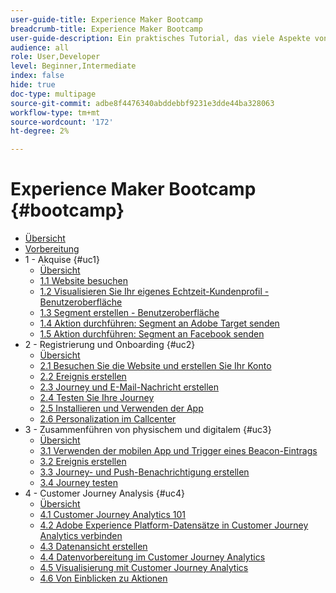 ```yaml
---
user-guide-title: Experience Maker Bootcamp
breadcrumb-title: Experience Maker Bootcamp
user-guide-description: Ein praktisches Tutorial, das viele Aspekte von Adobe Experience Platform abdeckt.
audience: all
role: User,Developer
level: Beginner,Intermediate
index: false
hide: true
doc-type: multipage
source-git-commit: adbe8f4476340abddebbf9231e3dde44ba328063
workflow-type: tm+mt
source-wordcount: '172'
ht-degree: 2%

---
```



# Experience Maker Bootcamp {#bootcamp}

+ [Übersicht](/help/bootcamp/overview.md)
+ [Vorbereitung](/help/bootcamp/prework.md)
+ 1 - Akquise {#uc1}
   + [Übersicht](/help/bootcamp/uc/uc1/uc1.md)
   + [1.1 Website besuchen](/help/bootcamp/uc/uc1/ex1.md)
   + [1.2 Visualisieren Sie Ihr eigenes Echtzeit-Kundenprofil - Benutzeroberfläche](/help/bootcamp/uc/uc1/ex2.md)
   + [1.3 Segment erstellen - Benutzeroberfläche](/help/bootcamp/uc/uc1/ex3.md)
   + [1.4 Aktion durchführen: Segment an Adobe Target senden](/help/bootcamp/uc/uc1/ex4.md)
   + [1.5 Aktion durchführen: Segment an Facebook senden](/help/bootcamp/uc/uc1/ex5.md)
+ 2 - Registrierung und Onboarding {#uc2}
   + [Übersicht](/help/bootcamp/uc/uc2/uc2.md)
   + [2.1 Besuchen Sie die Website und erstellen Sie Ihr Konto](/help/bootcamp/uc/uc2/ex1.md)
   + [2.2 Ereignis erstellen](/help/bootcamp/uc/uc2/ex2.md)
   + [2.3 Journey und E-Mail-Nachricht erstellen](/help/bootcamp/uc/uc2/ex3.md)
   + [2.4 Testen Sie Ihre Journey](/help/bootcamp/uc/uc2/ex4.md)
   + [2.5 Installieren und Verwenden der App](/help/bootcamp/uc/uc2/ex5.md)
   + [2.6 Personalization im Callcenter](/help/bootcamp/uc/uc2/ex6.md)
+ 3 - Zusammenführen von physischem und digitalem {#uc3}
   + [Übersicht](/help/bootcamp/uc/uc3/uc3.md)
   + [3.1 Verwenden der mobilen App und Trigger eines Beacon-Eintrags](/help/bootcamp/uc/uc3/ex1.md)
   + [3.2 Ereignis erstellen](/help/bootcamp/uc/uc3/ex2.md)
   + [3.3 Journey- und Push-Benachrichtigung erstellen](/help/bootcamp/uc/uc3/ex3.md)
   + [3.4 Journey testen](/help/bootcamp/uc/uc3/ex4.md)
+ 4 - Customer Journey Analysis {#uc4}
   + [Übersicht](/help/bootcamp/uc/uc4/uc4.md)
   + [4.1 Customer Journey Analytics 101](/help/bootcamp/uc/uc4/ex1.md)
   + [4.2 Adobe Experience Platform-Datensätze in Customer Journey Analytics verbinden](/help/bootcamp/uc/uc4/ex2.md)
   + [4.3 Datenansicht erstellen](/help/bootcamp/uc/uc4/ex3.md)
   + [4.4 Datenvorbereitung im Customer Journey Analytics](/help/bootcamp/uc/uc4/ex4.md)
   + [4.5 Visualisierung mit Customer Journey Analytics](/help/bootcamp/uc/uc4/ex5.md)
   + [4.6 Von Einblicken zu Aktionen](/help/bootcamp/uc/uc4/ex6.md)